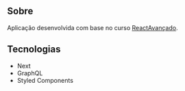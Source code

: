 ## Sobre
Aplicação desenvolvida com base no curso [ReactAvançado](https://reactavancado.com.br/).

## Tecnologias
 - Next
 - GraphQL
 - Styled Components
